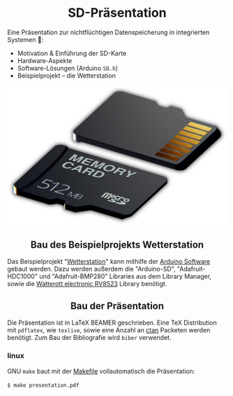 <h1 align="center">SD-Präsentation</h1>


Eine Präsentation zur nichtflüchtigen Datenspeicherung in integrierten Systemen :floppy_disk::

- Motivation & Einführung der SD-Karte
- Hardware-Aspekte
- Software-Lösungen (Arduino `SD.h`)
- Beispielprojekt &ndash; die Wetterstation


![micro-sd card](/media/title_edit.jpg)


<h2 align="center">Bau des Beispielprojekts Wetterstation</h2>

Das Beispielprojekt "[Wetterstation](/weather_station)" kann mithilfe der [Arduino Software](https://www.arduino.cc/en/software) gebaut werden.
Dazu werden außerdem die "Arduino-SD", "Adafruit-HDC1000" und "Adafruit-BMP280" Libraries aus dem Library Manager, sowie die [Watterott electronic RV8523](https://github.com/watterott/Arduino-Libs) Library benötigt.

<h2 align="center">Bau der Präsentation</h2>

Die Präsentation ist in LaTeX BEAMER geschrieben.
Eine TeX Distribution mit `pdflatex`, wie `texlive`, sowie eine Anzahl an [ctan](https://ctan.org/?lang=en) Packeten werden benötigt.
Zum Bau der Bibliografie wird `biber` verwendet.

### linux

GNU `make` baut mit der [Makefile](Makefile) vollautomatisch die Präsentation:

`$ make presentation.pdf`
